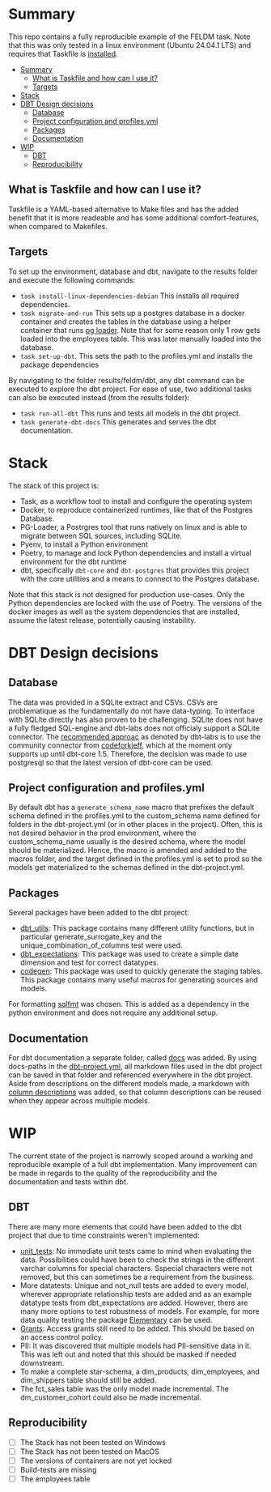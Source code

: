 # Summary
This repo contains a fully reproducible example of the FELDM task. Note that this was only tested in a linux environment (Ubuntu 24.04.1 LTS) and requires that Taskfile is [installed](https://taskfile.dev/installation/). 

- [Summary](#summary)
  - [What is Taskfile and how can I use it?](#what-is-taskfile-and-how-can-i-use-it)
  - [Targets](#targets)
- [Stack](#stack)
- [DBT Design decisions](#dbt-design-decisions)
  - [Database](#database)
  - [Project configuration and profiles.yml](#project-configuration-and-profilesyml)
  - [Packages](#packages)
  - [Documentation](#documentation)
- [WIP](#wip)
  - [DBT](#dbt)
  - [Reproducibility](#reproducibility)


## What is Taskfile and how can I use it?
Taskfile is a YAML-based alternative to Make files and has the added benefit that it is more readeable and has some additional comfort-features, when compared to Makefiles.

## Targets
To set up the environment, database and dbt, navigate to the results folder and execute the following commands:
* `task install-linux-dependencies-debian` This installs all required dependencies.
* `task migrate-and-run` This sets up a postgres database in a docker container and creates the tables in the database using a helper container that runs [pg loader](https://pgloader.readthedocs.io/en/latest/ref/sqlite.html). Note that for some reason only 1 row gets loaded into the employees table. This was later manually loaded into the database.
* `task set-up-dbt`. This sets the path to the profiles.yml and installs the package dependencies

By navigating to the folder results/feldm/dbt, any dbt command can be executed to explore the dbt project. For ease of use, two additional tasks can also be executed instead (from the results folder):
* `task run-all-dbt` This runs and tests all models in the dbt project.
* `task generate-dbt-docs` This generates and serves the dbt documentation.


# Stack
The stack of this project is:
* Task, as a workflow tool to install and configure the operating system
* Docker, to reproduce containerized runtimes, like that of the Postgres Database.
* PG-Loader, a Postrgres tool that runs natively on linux and is able to migrate between SQL sources, including SQLite.  
* Pyenv, to install a Python environment
* Poetry, to manage and lock Python dependencies and install a virtual environment for the dbt runtime
* dbt, specifically `dbt-core` and `dbt-postgres` that provides this project with the core utilities and a means to connect to the Postgres database.

Note that this stack is not designed for production use-cases. Only the Python dependencies are locked with the use of Poetry. The versions of the docker images as well as the system dependencies that are installed, assume the latest release, potentially causing instability. 

# DBT Design decisions
## Database
The data was provided in a SQLite extract and CSVs. CSVs are problematique as the fundamentally do not have data-typing. To interface with SQLite directly has also proven to be challenging. SQLite does not have a fully fledged SQL-engine and dbt-labs does not officialy support a SQLite connector. The [recommended approac](https://docs.getdbt.com/docs/core/connect-data-platform/sqlite-setup) as denoted by dbt-labs is to use the community connector from [codeforkjeff](https://github.com/codeforkjeff/dbt-sqlite), which at the moment only supports up until dbt-core 1.5. Therefore, the decision was made to use postgresql so that the latest version of dbt-core can be used.

## Project configuration and profiles.yml
By default dbt has a `generate_schema_name` macro that prefixes the default schema defined in the profiles.yml to the custom_schema name defined for folders in the dbt-project.yml (or in other places in the project). Often, this is not desired behavior in the prod environment, where the custom_schema_name usually is the desired schema, where the model should be materialized. Hence, the macro is amended and added to the macros folder, and the target defined in the profiles.yml is set to prod so the models get materialized to the schemas defined in the dbt-project.yml.

## Packages
Several packages have been added to the dbt project:
* [dbt_utils](https://hub.getdbt.com/dbt-labs/dbt_utils/latest/): This package contains many different utility functions, but in particular generate_surrogate_key and the unique_combination_of_columns test were used.
* [dbt_expectations](https://hub.getdbt.com/calogica/dbt_expectations/latest/): This package was used to create a simple date dimension and test for correct datatypes.
* [codegen](https://hub.getdbt.com/dbt-labs/codegen/latest/): This package was used to quickly generate the staging tables. This package contains many useful macros for generating sources and models.

For formatting [sqlfmt](https://sqlfmt.com/) was chosen. This is added as a dependency in the python environment and does not require any additional setup.

## Documentation
For dbt documentation a separate folder, called [docs](./dbt/feldm/docs/) was added. By using docs-paths in the [dbt-project.yml](./dbt/feldm/dbt_project.yml), all markdown files used in the dbt project can be saved in that folder and referenced everywhere in the dbt project. Aside from descriptions on the different models made, a markdown with [column descriptions](./dbt/feldm/docs/column_definitions.md) was added, so that column descriptions can be reused when they appear across multiple models.

# WIP
The current state of the project is narrowly scoped around a working and reproducible example of a full dbt implementation. Many improvement can be made in regards to the quality of the reproducibility and the documentation and tests within dbt.

## DBT
There are many more elements that could have been added to the dbt project that due to time constraints weren't implemented:
* [unit_tests](https://docs.getdbt.com/docs/build/unit-tests): No immediate unit tests came to mind when evaluating the data. Possibilities could have been to check the strings in the different varchar columns for special characters. Sspecial characters were not removed, but this can sometimes be a requirement from the business.
* More datatests: Unique and not_null tests are added to every model, wherever appropriate relationship tests are added and as an example datatype tests from dbt_expectations are added. However, there are many more options to test robustness of models. For example, for more data quality testing the package [Elementary](https://docs.elementary-data.com/introduction) can be used.
* [Grants](https://docs.getdbt.com/reference/resource-configs/grants): Access grants still need to be added. This should be based on an access control policy.
* PII: It was discovered that multiple models had PII-sensitive data in it. This was left out and noted that this should be masked if needed downstream.
* To make a complete star-schema, a dim_products, dim_employees, and dim_shippers table should still be added.
* The fct_sales table was the only model made incremental. The dm_customer_cohort could also be made incremental.

## Reproducibility
* [ ] The Stack has not been tested on Windows
* [ ] The Stack has not been tested on MacOS
* [ ] The versions of containers are not yet locked
* [ ] Build-tests are missing
* [ ] The employees table 